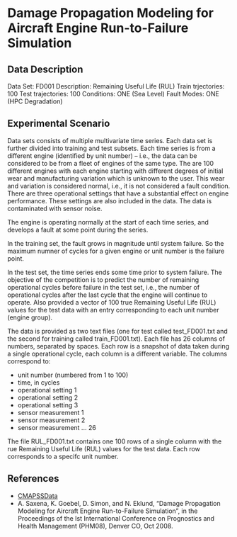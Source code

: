 # Damage Propagation Modeling for Aircraft Engine Run-to-Failure Simulation

## Data Description

Data Set: FD001
Description: Remaining Useful Life (RUL)
Train trjectories: 100
Test trajectories: 100
Conditions: ONE (Sea Level)
Fault Modes: ONE (HPC Degradation)

## Experimental Scenario

Data sets consists of multiple multivariate time series. Each data set is further divided into training and test subsets. Each time series is from a different engine (identified by unit number) – i.e., the data can be considered to be from a fleet of engines of the same type. The are 100 different engines with each engine starting with different degrees of initial wear and manufacturing variation which is unknown to the user. This wear and variation is considered normal, i.e., it is not considered a fault condition. There are three operational settings that have a substantial effect on engine performance. These settings are also included in the data. The data is contaminated with sensor noise.

The engine is operating normally at the start of each time series, and develops a fault at some point during the series.

In the training set, the fault grows in magnitude until system failure. So the maximum numner of cycles for a given engine or unit number is the failure point.

In the test set, the time series ends some time prior to system failure. The objective of the competition is to predict the number of remaining operational cycles before failure in the test set, i.e., the number of operational cycles after the last cycle that the engine will continue to operate. Also provided a vector of 100 true Remaining Useful Life (RUL) values for the test data with an entry corresponding to each unit number (engine group).

The data is provided as two text files (one for test called test_FD001.txt and the second for training called train_FD001.txt). Each file has 26 columns of numbers, separated by spaces. Each row is a snapshot of data taken during a single operational cycle, each column is a different variable. The columns correspond to:

- unit number (numbered from 1 to 100)
- time, in cycles
- operational setting 1
- operational setting 2
- operational setting 3
- sensor measurement 1
- sensor measurement 2
- sensor measurement ... 26

The file RUL_FD001.txt contains one 100 rows of a single column with the rue Remaining Useful Life (RUL) values for the test data. Each row corresponds to a specifc unit number.

## References

- [CMAPSSData](https://github.com/mapr-demos/predictive-maintenance/tree/master/notebooks/jupyter/Dataset/CMAPSSData)
- A. Saxena, K. Goebel, D. Simon, and N. Eklund, “Damage Propagation Modeling for Aircraft Engine Run-to-Failure Simulation”, in the Proceedings of the Ist International Conference on Prognostics and Health Management (PHM08), Denver CO, Oct 2008.
